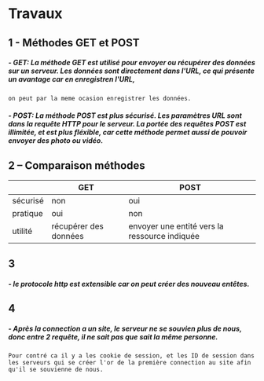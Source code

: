 # Travaux
## 1 - Méthodes GET et POST
##### - GET: La méthode GET est utilisé pour envoyer ou récupérer des données sur un serveur. Les données sont directement dans l'URL, ce qui présente un avantage car en enregistren l'URL,
	on peut par la meme ocasion enregistrer les données.
##### - POST: La méthode POST est plus sécurisé. Les paramètres URL sont dans la requête HTTP pour le serveur. La portée des requêtes POST est illimitée, et est plus fléxible, car cette méthode permet aussi de pouvoir envoyer des photo ou vidéo.

## 2 – Comparaison méthodes
|                        |GET  					|POST |
|-----------------------|----------------------|-----------|
|sécurisé|non  					|oui|
|pratique|oui  					|non|
|utilité |récupérer des données  |envoyer une entité vers la ressource indiquée|
	
## 3 
##### -  le protocole http est extensible car on peut créer des nouveau entêtes.
	
## 4 
##### - Après la connection a un site, le serveur ne se souvien plus de nous, donc entre 2 requête, il ne sait pas que sait la même personne. 
	Pour contré ca il y a les cookie de session, et les ID de session dans les serveurs qui se créer l'or de la première connection au site afin qu'il se souvienne de nous.
	